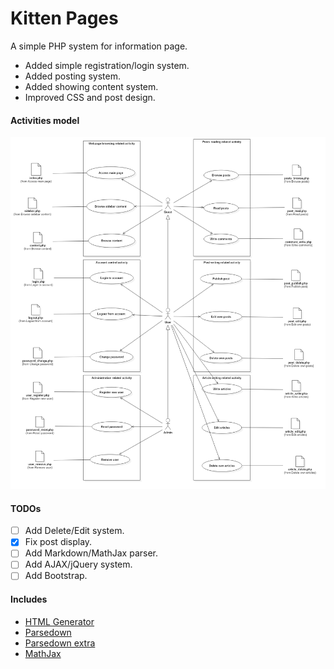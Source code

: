 # Kitten Pages

A simple PHP system for information page.

- Added simple registration/login system.
- Added posting system.
- Added showing content system.
- Improved CSS and post design.

#### Activities model

![made in StarUML](./diagrams/activities.png)

#### TODOs

- [ ] Add Delete/Edit system.
- [x] Fix post display.
- [ ] Add Markdown/MathJax parser.
- [ ] Add AJAX/jQuery system.
- [ ] Add Bootstrap.

#### Includes
- [HTML Generator](https://github.com/Ch3shireDev/html-generator)
- [Parsedown](http://parsedown.org/)
- [Parsedown extra](https://github.com/erusev/parsedown-extra)
- [MathJax](https://www.mathjax.org/)

